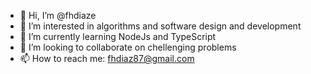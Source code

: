- 👋 Hi, I’m @fhdiaze
- 👀 I’m interested in algorithms and software design and development
- 🌱 I’m currently learning NodeJs and TypeScript
- 💞️ I’m looking to collaborate on chellenging problems
- 📫 How to reach me: fhdiaz87@gmail.com

<!---
fhdiaze/fhdiaze is a ✨ special ✨ repository because its `README.md` (this file) appears on your GitHub profile.
You can click the Preview link to take a look at your changes.
--->
